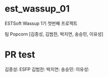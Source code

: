 # est_wassup_01
ESTSoft Wassup 1기 첫번째 프로젝트

팀 Popcorn [김종성, 김범찬, 박지연, 송승민, 이유성]

# PR test
김종성: ESFP 
김범찬:
박지연:
송승민:
이유성:
